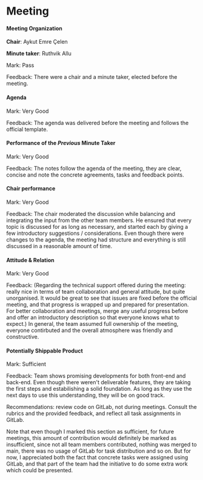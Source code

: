 # Meeting

#### Meeting Organization

**Chair**: Aykut Emre Çelen

**Minute taker**:  Ruthvik Allu

Mark: Pass

Feedback: There were a chair and a minute taker, elected before the meeting.

#### Agenda 

Mark: Very Good


Feedback: The agenda was delivered before the meeting and follows the official template.

#### Performance of the *Previous* Minute Taker

Mark: Very Good

Feedback: The notes follow the agenda of the meeting, they are clear, concise and note the concrete agreements, tasks and feedback points.

#### Chair performance

Mark: Very Good

Feedback: The chair moderated the discussion while balancing and integrating the input from the other team members. He ensured that every topic is discussed for as long as necessary, and started each by giving a few introductory suggestions / considerations. Even though there were changes to the agenda, the meeting had structure and everything is still discussed in a reasonable amount of time.

#### Attitude & Relation

Mark: Very Good

Feedback: (Regarding the technical support offered during the meeting: really nice in terms of team collaboration and general attitude, but quite unorganised. It would be great to see that issues are fixed before the official meeting, and that progress is wrapped up and prepared for presentation.
For better collaboration and meetings, merge any useful progress before and offer an introductory description so that everyone knows what to expect.)
In general, the team assumed full ownership of the meeting, everyone contirbuted and the overall atmosphere was friendly and constructive.

#### Potentially Shippable Product

Mark: Sufficient


Feedback: Team shows promising developments for both front-end and back-end. Even though there weren't deliverable features, they are taking the first steps and estabilishing a solid foundation. As long as they use the next days to use this understanding, they will be on good track. 

Recommendations: review code on GitLab, not during meetings. Consult the rubrics and the provided feedback, and reflect all task assignments in GitLab.

Note that even though I marked this section as sufficient, for future meetings, this amount of contribution would definitely be marked as insufficient, since not all team members contributed, nothing was merged to main, there was no usage of GitLab for task distribution and so on. But for now, I appreciated both the fact that concrete tasks were assigned using GitLab, and that part of the team had the initiative to do some extra work which could be presented.
